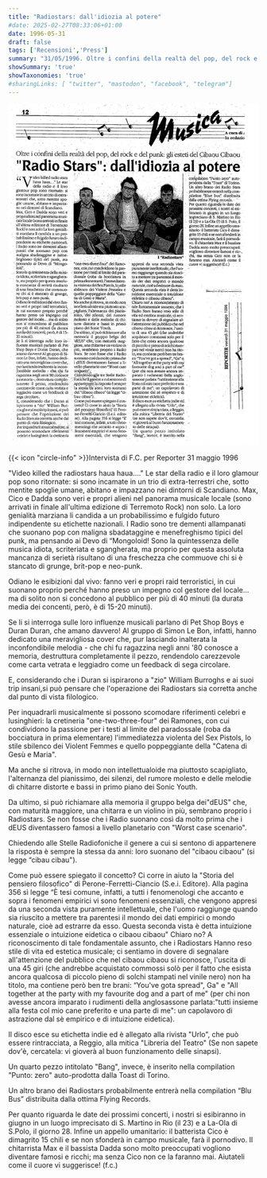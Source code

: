 ```yaml
---
title: "Radiostars: dall'idiozia al potere"
#date: 2025-02-27T08:33:06+01:00
date: 1996-05-31
draft: false
tags: ['Recensioni','Press']
summary: "31/05/1996. Oltre i confini della realtà del pop, del rock e del punk: gli esteti del Cibaou-Cibaou. Intervista di F.C. per Reporter."
showSummary: 'true'
showTaxonomies: 'true'
#sharingLinks: [ "twitter", "mastodon", "facebook", "telegram"]
---
```

![Articolo](featured.png)

{{< icon "circle-info" >}}Intervista di F.C. per Reporter 31 maggio 1996


"Video killed the radiostars haua haua...." Le star della radio e il loro glamour pop sono ritornate: si sono incamate in un trio di extra-terrestri che, sotto mentite spoglie umane, abitano e impazzano nei dintorni di Scandiano. Max, Cico e Dadda sono veri e propri alieni nel panorama musicale locale (sono arrivati in finale all'ultima edizione di Terremoto Rock) non solo. La loro genialità marziana li candida a un probabilissimo e fulgido futuro indipendente su etichette nazionali. I Radio sono tre dementi allampanati che suonano pop con maligna sbadataggine e menefreghismo tipici del punk, ma pensando ai Devo di “Mongoloid!
Sono la quintessenza delle musica idiota, scriteriata e sgangherata, ma proprio per questa assoluta mancanza di serietà risultano di una freschezza che commuove chi si è stancato di grunge, brit-pop e neo-punk.

Odiano le esibizioni dal vivo: fanno veri e propri raid terroristici, in cui suonano proprio perché hanno preso un impegno col gestore del locale... ma di solito non si concedono al pubblico per più di 40 minuti (la durata media dei concenti, però, è di 15-20 minuti).

Se li si interroga sulle loro influenze musicali parlano di Pet Shop Boys e Duran Duran, che amano davvero! Al gruppo di Simon Le Bon, infatti, hanno dedicato una meravigliosa cover che, pur lasciando inalterata la inconfondibile melodia - che chi fu ragazzina negli anni '80 conosce a memoria, destruttura completamente il pezzo, rendendolo carezzevole come carta vetrata e leggiadro come un feedback di sega circolare.

E, considerando che i Duran si ispirarono a "zio" William Burroghs e ai suoi trip insani,si può pensare che l'operazione dei Radiostars sia corretta anche dal punto di vista filologico.

Per inquadrarli musicalmente si possono scomodare riferimenti celebri e lusinghieri: la cretineria "one-two-three-four" dei Ramones, con cui condividono la passione per i testi al limite del paradossale (roba da bocciatura in prima elementare) l'immediatezza violenta del Sex Pistols, lo stile sbilenco dei Violent Femmes e quello poppeggiante della "Catena di Gesù e Maria".

Ma anche si ritrova, in modo non intellettualoide ma piuttosto scapigliato, l'alternanza del pianissimo, dei silenzi, del rumore molesto e delle melodie di chitarre distorte e bassi in primo piano dei Sonic Youth.

Da ultimo, si può richiamare alla memoria il gruppo belga dei"dEUS" che, con maturità maggiore, una chitarra e un violino in più, sembrano proprio i Radiostars. Se non fosse che i Radio suonano così da molto prima che i dEUS diventassero famosi a livello planetario con "Worst case scenario".

Chiedendo alle Stelle Radiofoniche il genere a cui si sentono di appartenere la risposta è sempre la stessa da anni: loro suonano del "cibaou cibaou" (si legge “cibau cibau").

Come può essere spiegato il concetto? Ci corre in aiuto la "Storia del pensiero filosofico" di Perone-Ferretti-Ciancio (S.e.i. Editore). Alla pagina 356 sì legge “È tesi comune, infatti, a tutti i fenomenologi che accanto e sopra i fenomeni empirici vi sono fenomeni essenziali, che vengono appresi da una seconda vista puramente intellettuale, che l'uomo raggiunge quando sia riuscito a mettere tra parentesi il mondo dei dati empirici o mondo naturale, cioè ad estrarre da esso. Questa seconda vista è detta intuizione essenziale o intuizione eidetica o cibaou cibaou"
Chiaro no? A riconoscimento di tale fondamentale assunto, che i Radiostars Hanno reso stile di
vita ed estetica musicale; ci sentiamo in dovere di segnalare all'attenzione del pubblico che nel cibaou cibaou si riconosce, l'uscita di una 45 giri (che andrebbe acquistato commossi solò per il fatto che esista ancora qualcosa di piccolo pieno di solchi stampati nel vinile nero) non ha titolo, ma contiene però ben tre brani: “You've gota spread", Ga" e "All together at the party with my favourite dog and a part of me" (per chi non avesse ancora imparato i rudimenti della anglosassone parlata:"tutti insieme alla festa col mio cane preferito e una parte di me": un capolavoro di astrazione dal sè empirico e di intuizione eidetica).

Il disco esce su etichetta indie ed è allegato alla rivista "Urlo", che può essere rintracciata, a Reggio, alla mitica "Libreria del Teatro" (Se non sapete dov'è, cercatela: vi gioverà al buon funzionamento delle sinapsi).

Un quarto pezzo intitolato "Bang", invece, è inserito nella compilation "Punto: zero" auto-prodotta dalla Toast di Torino.

Un altro brano dei Radiostars probabilmente entrerà nella compilation “Blu Bus” distribuita dalla ottima Flying Records.

Per quanto riguarda le date dei prossimi concerti, i nostri si esibiranno in giugno in un luogo
imprecisato di S. Martino in Rio (il 23) e a La-Ola di S.Polo, il giorno 28. Infine un appello umanitario: il batterista Cico è dimagrito 15 chili e se non sfonderà in campo musicale, farà il pornodivo. Il chitarrista Max e il bassista Dadda sono molto preoccupati vogliono diventare famosi e ricchi; ma senza Cico non ce la faranno mai. Aiutateli come il cuore vi suggerisce! (f.c.)

